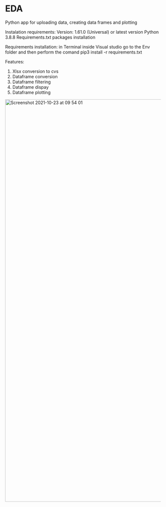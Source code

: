 # EDA
Python app for uploading data, creating data frames and plotting

Instalation requirements:
Version: 1.61.0 (Universal) or latest version
Python 3.8.8
Requirements.txt packages installation


Requirements installation: in Terminal inside Visual studio go to the Env folder and then perform the comand pip3 install -r requirements.txt

Features:

1. Xlsx conversion to cvs
2. Dataframe conversion
3. Dataframe filtering
4. Dataframe dispay
5. Dataframe plotting
<img width="1299" alt="Screenshot 2021-10-23 at 09 54 01" src="https://user-images.githubusercontent.com/60607938/138547920-92c0068e-cfcb-4d79-b3b7-07220e76b1ba.png">
